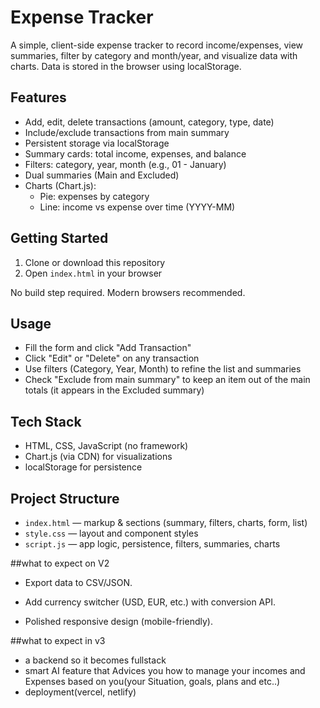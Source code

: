 # Expense Tracker

A simple, client-side expense tracker to record income/expenses, view summaries, filter by category and month/year, and visualize data with charts. Data is stored in the browser using localStorage.

## Features
- Add, edit, delete transactions (amount, category, type, date)
- Include/exclude transactions from main summary
- Persistent storage via localStorage
- Summary cards: total income, expenses, and balance
- Filters: category, year, month (e.g., 01 - January)
- Dual summaries (Main and Excluded)
- Charts (Chart.js):
  - Pie: expenses by category
  - Line: income vs expense over time (YYYY-MM)

## Getting Started
1. Clone or download this repository
2. Open `index.html` in your browser

No build step required. Modern browsers recommended.

## Usage
- Fill the form and click "Add Transaction"
- Click "Edit" or "Delete" on any transaction
- Use filters (Category, Year, Month) to refine the list and summaries
- Check "Exclude from main summary" to keep an item out of the main totals (it appears in the Excluded summary)

## Tech Stack
- HTML, CSS, JavaScript (no framework)
- Chart.js (via CDN) for visualizations
- localStorage for persistence

## Project Structure
- `index.html` — markup & sections (summary, filters, charts, form, list)
- `style.css` — layout and component styles
- `script.js` — app logic, persistence, filters, summaries, charts

##what to expect on V2 
- Export data to CSV/JSON.

- Add currency switcher (USD, EUR, etc.) with conversion API.

- Polished responsive design (mobile-friendly).

##what to expect in v3 
- a backend so it becomes fullstack 
- smart AI feature that Advices you how to manage your incomes and Expenses based on you(your Situation, goals, plans and etc..)
- deployment(vercel, netlify)
